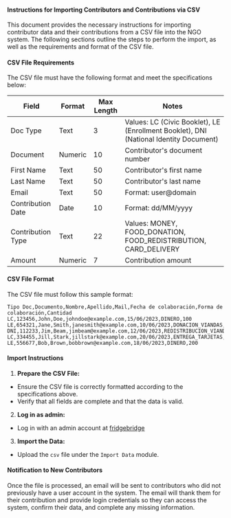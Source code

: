 #### Instructions for Importing Contributors and Contributions via CSV

This document provides the necessary instructions for importing contributor data and their contributions from a CSV file into the NGO system. The following sections outline the steps to perform the import, as well as the requirements and format of the CSV file.

#### CSV File Requirements

The CSV file must have the following format and meet the specifications below:

| Field             | Format  | Max Length | Notes                                                                                 |
| ----------------- | ------- | ---------- | ------------------------------------------------------------------------------------- |
| Doc Type          | Text    | 3          | Values: LC (Civic Booklet), LE (Enrollment Booklet), DNI (National Identity Document) |
| Document          | Numeric | 10         | Contributor's document number                                                         |
| First Name        | Text    | 50         | Contributor's first name                                                              |
| Last Name         | Text    | 50         | Contributor's last name                                                               |
| Email             | Text    | 50         | Format: user@domain                                                                   |
| Contribution Date | Date    | 10         | Format: dd/MM/yyyy                                                                    |
| Contribution Type | Text    | 22         | Values: MONEY, FOOD_DONATION, FOOD_REDISTRIBUTION, CARD_DELIVERY                      |
| Amount            | Numeric | 7          | Contribution amount                                                                   |

#### CSV File Format

The CSV file must follow this sample format:

```csv
Tipo Doc,Documento,Nombre,Apellido,Mail,Fecha de colaboración,Forma de colaboración,Cantidad
LC,123456,John,Doe,johndoe@example.com,15/06/2023,DINERO,100
LE,654321,Jane,Smith,janesmith@example.com,10/06/2023,DONACION_VIANDAS,0
DNI,112233,Jim,Beam,jimbeam@example.com,12/06/2023,REDISTRIBUCION_VIANDAS,50
LC,334455,Jill,Stark,jillstark@example.com,20/06/2023,ENTREGA_TARJETAS,0
LE,556677,Bob,Brown,bobbrown@example.com,18/06/2023,DINERO,200
```

#### Import Instructions

1. **Prepare the CSV File:**

- Ensure the CSV file is correctly formatted according to the specifications above.
- Verify that all fields are complete and that the data is valid.

2. **Log in as admin:**

- Log in with an admin account at [fridgebridge](https://fridgebridge.simplcharity.com/register/login)

3. **Import the Data:**

- Upload the `csv` file under the `Import Data` module.

#### Notification to New Contributors

Once the file is processed, an email will be sent to contributors who did not previously have a user account in the system. The email will thank them for their contribution and provide login credentials so they can access the system, confirm their data, and complete any missing information.

